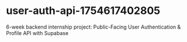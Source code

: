 # user-auth-api-1754617402805
6-week backend internship project: Public-Facing User Authentication &amp; Profile API with Supabase
